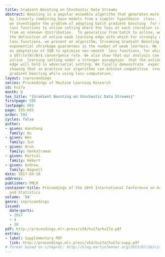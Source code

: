 ```yaml
---
title: Gradient Boosting on Stochastic Data Streams
abstract: Boosting is a popular ensemble algorithm that generates more powerful learners
  by linearly combining base models from a simpler hypothesis  class. In this work,
  we investigate the problem of adapting batch gradient boosting  for minimizing convex
  loss functions to online setting where the loss at each iteration is i.i.d sampled
  from an unknown distribution.  To generalize from batch to online, we first introduce
  the definition of online weak learning edge with which for strongly convex and  smooth
  loss functions, we present an algorithm, Streaming Gradient Boosting (SGB) with
  exponential shrinkage guarantees in the number of weak learners. We further present
  an adaptation of SGB to optimize non-smooth  loss functions, for which we derive
  a $O(\ln(N)/N)$ convergence rate. We also show that our analysis can extend to adversarial
  online  learning setting under a stronger assumption  that the online weak learning
  edge will hold in adversarial setting. We finally demonstrate  experimental results
  showing that in practice our algorithms can achieve competitive  results as classic
  gradient boosting while using less computation.
layout: inproceedings
series: Proceedings of Machine Learning Research
id: hu17a
month: 0
tex_title: "{Gradient Boosting on Stochastic Data Streams}"
firstpage: 595
lastpage: 603
page: 595-603
order: 595
cycles: false
author:
- given: Hanzhang
  family: Hu
- given: Wen
  family: Sun
- given: Arun
  family: Venkatraman
- given: Martial
  family: Hebert
- given: Andrew
  family: Bagnell
date: 2017-04-10
address: 
publisher: PMLR
container-title: Proceedings of the 20th International Conference on Artificial Intelligence
  and Statistics
volume: '54'
genre: inproceedings
issued:
  date-parts:
  - 2017
  - 4
  - 10
pdf: http://proceedings.mlr.press/v54/hu17a/hu17a.pdf
extras:
- label: Supplementary PDF
  link: http://proceedings.mlr.press/v54/hu17a/hu17a-supp.pdf
# Format based on citeproc: http://blog.martinfenner.org/2013/07/30/citeproc-yaml-for-bibliographies/
---
```

